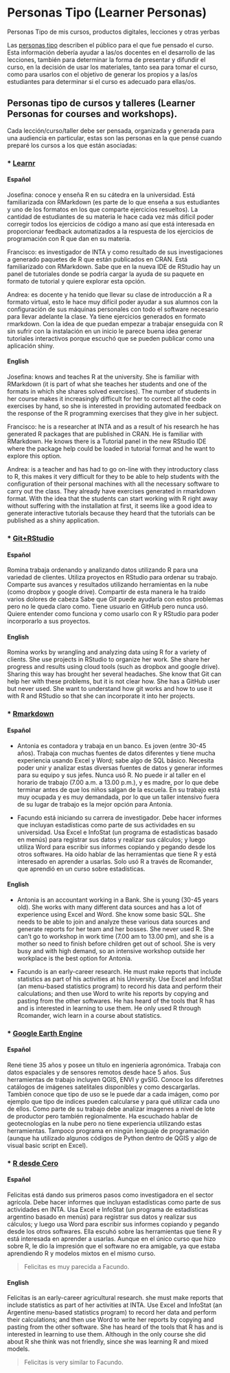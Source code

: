 # Personas Tipo (Learner Personas)

Personas Tipo de mis cursos, productos digitales, lecciones y otras yerbas

Las [personas tipo](https://teachtogether.tech/es/index.html#s:process-personas) describen el público para el que fue pensado el curso. Esta información debería ayudar a las/os docentes en el desarrollo de las lecciones, también para determinar la forma de presentar y difundir el curso, en la decisión de usar los materiales, tanto sea para tomar el curso, como para usarlos con el objetivo de generar los propios y a las/os estudiantes para determinar si el curso es adecuado para ellas/os.

## Personas tipo de cursos y talleres (Learner Personas for courses and workshops).

Cada lección/curso/taller debe ser pensada, organizada y generada para una audiencia en particular, estas son las personas en la que pensé cuando preparé los cursos a los que están asociadas:

### * [Learnr](https://learning-learnr.netlify.app/courses/learnr/)

#### Español
Josefina: conoce y enseña R en su cátedra en la universidad. Está familiarizada con RMarkdown (es parte de lo que enseña a sus estudiantes y uno de los formatos en los que comparte ejercicios resueltos). La cantidad de estudiantes de su materia le hace cada vez más difícil poder corregir todos los ejercicios de código a mano así que está interesada en proporcionar feedback automatizados a la respuesta de los ejercicios de programación con R que dan en su materia.

Francisco: es investigador de INTA y como resultado de sus investigaciones a generado paquetes de R que están publicados en CRAN. Está familiarizado con RMarkdown. Sabe que en la nueva IDE de RStudio hay un panel de tutoriales donde se podría cargar la ayuda de su paquete en formato de tutorial y quiere explorar esta opción.

Andrea: es docente y ha tenido que llevar su clase de introducción a R a formato virtual, esto le hace muy difícil poder ayudar a sus alumnos con la configuración de sus máquinas personales con todo el software necesario para llevar adelante la clase. Ya tiene ejercicios generados en formato rmarkdown. Con la idea de que puedan empezar a trabajar enseguida con R sin sufrir con la instalación en un inicio le parece buena idea generar tutoriales interactivos porque escuchó que se pueden publicar como una aplicación shiny.

#### English
Josefina: knows and teaches R at the university. She is familiar with RMarkdown (it is part of what she teaches her students and one of the formats in which she shares solved exercises). The number of students in her course makes it increasingly difficult for her to correct all the code exercises by hand, so she is interested in providing automated feedback on the response of the R programming exercises that they give in her subject.

Francisco: he is a researcher at INTA and as a result of his research he has generated R packages that are published in CRAN. He is familiar with RMarkdown. He knows there is a Tutorial panel in the new RStudio IDE where the package help could be loaded in tutorial format and he want to explore this option.

Andrea: is a teacher and has had to go on-line with they introductory class to R, this makes it very difficult for they to be able to help students with the configuration of their personal machines with all the necessary software to carry out the class. They already have exercises generated in rmarkdown format. With the idea that the students can start working with R right away without suffering with the installation at first, it seems like a good idea to generate interactive tutorials because they heard that the tutorials can be published as a shiny application.


### * [Git+RStudio](https://yabellini.netlify.app/es/courses/tallerdegitconr/)

#### Español
Romina trabaja ordenando y analizando datos utilizando R para una variedad de clientes. Utiliza proyectos en RStudio para ordenar su trabajo. Comparte sus avances y resultados utilizando herramientas en la nube (como dropbox y google drive). Compartir de esta manera le ha traído varios dolores de cabeza Sabe que Git puede ayudarla con estos problemas pero no le queda claro como. Tiene usuario en GitHub pero nunca usó. Quiere entender como funciona y como usarlo con R y RStudio para poder incorporarlo a sus proyectos.

#### English
Romina works by wrangling and analyzing data using R for a variety of clients. She use projects in RStudio to organize her work. She share her progress and results using cloud tools (such as dropbox and google drive). Sharing this way has brought her several headaches. She know that Git can help her with these problems, but it is not clear how. She has a GitHub user but never used. She want to understand how git works and how to use it with R and RStudio so that she can incorporate it into her projects.

### * [Rmarkdown](https://yabellini.netlify.app/es/courses/tallerrmarkdown/)

#### Español
- Antonia es contadora y trabaja en un banco. Es joven (entre 30-45 años). Trabaja con muchas fuentes de datos diferentes y tiene mucha experiencia usando Excel y Word; sabe algo de SQL básico. Necesita poder unir y analizar estas diversas fuentes de datos y generar informes para su equipo y sus jefes. Nunca usó R. No puede ir al taller en el horario de trabajo (7.00 a.m. a 13.00 p.m.), y es madre, por lo que debe terminar antes de que los niños salgan de la escuela. En su trabajo está muy ocupada y es muy demandada, por lo que un taller intensivo fuera de su lugar de trabajo es la mejor opción para Antonia.

- Facundo está iniciando su carrera de investigador. Debe hacer informes que incluyan estadísticas como parte de sus actividades en su universidad. Usa Excel e InfoStat (un programa de estadísticas basado en menús) para registrar sus datos y realizar sus cálculos; y luego utiliza Word para escribir sus informes copiando y pegando desde los otros softwares. Ha oído hablar de las herramientas que tiene R y está interesado en aprender a usarlas. Solo usó R a través de Rcomander, que aprendió en un curso sobre estadísticas.

#### English
- Antonia is an accountant working in a Bank. She is young (30-45 years old). She works with many different data sources and has a lot of experience using Excel and Word. She know some basic SQL. She needs to be able to join and analyze these various data sources and generate reports for her team and her bosses. She never used R. She can’t go to workshop in work time (7.00 am to 13.00 pm), and she is a mother so need to finish before children get out of school. She is very busy and with high demand, so an intensive workshop outside her workplace is the best option for Antonia.

- Facundo is an early-career research. He must make reports that include statistics as part of his activities at his University. Use Excel and InfoStat (an menu-based statistics program) to record his data and perform their calculations; and then use Word to write his reports by copying and pasting from the other softwares. He has heard of the tools that R has and is interested in learning to use them. He only used R through Rcomander, wich learn in a course about statistics.

### * [Google Earth Engine](https://yabellini.netlify.app/es/courses/gee_cai2019/)

#### Español
René tiene 35 años y posee un título en ingeniería agronómica. Trabaja con datos espaciales y de sensores remotos desde hace 5 años. Sus herramientas de trabajo incluyen QGIS, ENVI y gvSIG. Conoce los diferetnes catálogos de imágenes satelitales disponibles y como descargarlas. También conoce que tipo de uso se le puede dar a cada imágen, como por ejemplo que tipo de indices pueden calcularse y para qué utilizar cada uno de ellos. Como parte de su trabajo debe analizar imagenes a nivel de lote de productor pero también regionalmente. Ha escuchado hablar de geotecnologías en la nube pero no tiene experiencia utilizando estas herramientas. Tampoco programa en ningún lenguaje de programación (aunque ha utilizado algunos códigos de Python dentro de QGIS y algo de visual basic script en Excel).


### * [R desde Cero](https://yabellini.netlify.app/es/courses/rdesdecero/)

#### Español
Felicitas está dando sus primeros pasos como investigadora en el sector agrícola. Debe hacer informes que incluyan estadísticas como parte de sus actividades en INTA. Usa Excel e InfoStat (un programa de estadísticas argentino basado en menús) para registrar sus datos y realizar sus cálculos; y luego usa Word para escribir sus informes copiando y pegando desde los otros softwares. Ella escuhó sobre las herramientas que tiene R y está interesada en aprender a usarlas. Aunque en el único curso que hizo sobre R, le dio la impresión que el software no era amigable, ya que estaba aprendiendo R y modelos mixtos en el mismo curso.

> Felicitas es muy parecida a Facundo.

#### English
Felicitas is an early-career agricultural research. she must make reports that include statistics as part of her activities at INTA. Use Excel and InfoStat (an Argentine menu-based statistics program) to record her data and perform their calculations; and then use Word to write her reports by copying and pasting from the other software. She has heard of the tools that R has and is interested in learning to use them. Although in the only course she did about R she think was not friendly, since she was learning R and mixed models.

> Felicitas is very similar to Facundo.
